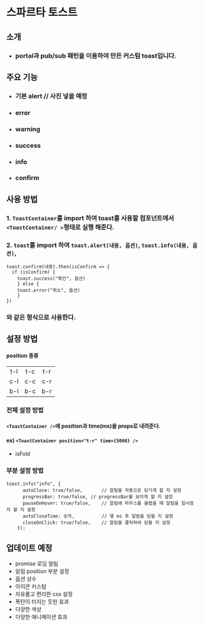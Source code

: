 # 스파르타 토스트

## 소개

- ### portal과 pub/sub 패턴을 이용하여 만든 커스텀 toast입니다.

## 주요 기능

- ### 기본 alert // 사진 넣을 예정

- ### error

- ### warning

- ### success

- ### info

- ### confirm

## 사용 방법

### 1. `ToastContainer`를 import 하여 toast를 사용할 컴포넌트에서 `<ToastContainer/ >`형태로 실행 해준다.

### 2. `toast`를 import 하여 `toast.alert(내용, 옵션)`, `toast.info(내용, 옵션)`,

```
toast.confirm(내용).then(isConfirm => {
  if (isConfirm) {
    toast.success("확인", 옵션)
    } else {
    toast.error("취소", 옵션)
    }
})
```

### 와 같은 형식으로 사용한다.

## 설정 방법

#### position 종류

|     |     |     |
| :-: | :-: | :-: |
| t-l | t-c | t-r |
| c-l | c-c | c-r |
| b-l | b-c | b-r |

### 전체 설정 방법

#### `<ToastContainer />`에 position과 time(ms)을 props로 내려준다. <br/>
#### ex) `<ToastContainer position="t-r" time={5000} />`<br/>
- isFold

### 부분 설정 방법

```
toast.info("info", {
      autoClose: true/false,       // 알림을 자동으로 닫기게 할 지 설정
      progressBar: true/false, // progressBar를 보이게 할 지 설정
      pauseOnHover: true/false,    // 알림에 마우스를 올렸을 때 알림을 일시정지 할 지 설정
      autoCloseTime: 숫자,          // 몇 ms 후 알림을 닫을 지 설정
      closeOnClick: true/false,    // 알림을 클릭하여 닫을 지 설정
    });
```

## 업데이트 예정

- promise 로딩 알림
- 알림 position 부분 설정
- 옵션 상수
- 아이콘 커스텀
- 자유롭고 편리한 css 설정
- 폭탄이 터지는 듯한 효과
- 다양한 색상
- 다양한 애니메이션 효과
